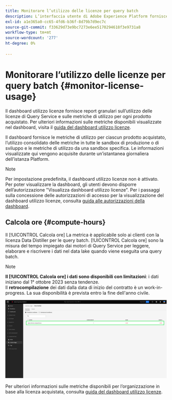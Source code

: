```yaml
---
title: Monitorare l’utilizzo delle licenze per query batch
description: L’interfaccia utente di Adobe Experience Platform fornisce una dashboard tramite la quale puoi visualizzare informazioni importanti sull’utilizzo delle licenze di Data Distiller da parte della tua organizzazione.
exl-id: a1e365a0-cc65-4fd6-b36f-8d79b7d9ec7c
source-git-commit: f33629d73e9bc7273e6ee5170294618f3e9731a8
workflow-type: tm+mt
source-wordcount: '277'
ht-degree: 0%

---
```


# Monitorare l’utilizzo delle licenze per query batch {#monitor-license-usage}

Il dashboard utilizzo licenze fornisce report granulari sull’utilizzo delle licenze di Query Service e sulle metriche di utilizzo per ogni prodotto acquistato. Per ulteriori informazioni sulle metriche disponibili visualizzate nel dashboard, visita il [guida del dashboard utilizzo licenze](../../dashboards/guides/license-usage.md#available-metrics).

Il dashboard fornisce le metriche di utilizzo per ciascun prodotto acquistato, l’utilizzo consolidato delle metriche in tutte le sandbox di produzione o di sviluppo e le metriche di utilizzo da una sandbox specifica. Le informazioni visualizzate qui vengono acquisite durante un’istantanea giornaliera dell’istanza Platform.

>[!NOTE]
>
>Per impostazione predefinita, il dashboard utilizzo licenze non è attivato. Per poter visualizzare la dashboard, gli utenti devono disporre dell’autorizzazione &quot;Visualizza dashboard utilizzo licenze&quot;. Per i passaggi sulla concessione delle autorizzazioni di accesso per la visualizzazione del dashboard utilizzo licenze, consulta [guida alle autorizzazioni della dashboard](../../dashboards/permissions.md).

## Calcola ore {#compute-hours}

Il [!UICONTROL Calcola ore] La metrica è applicabile solo ai clienti con la licenza Data Distiller per le query batch. [!UICONTROL Calcola ore] sono la misura del tempo impiegato dai motori di Query Service per leggere, elaborare e riscrivere i dati nel data lake quando viene eseguita una query batch.

>[!NOTE]
>
>**Il [!UICONTROL Calcola ore] i dati sono disponibili con limitazioni**: i dati iniziano dal 1° ottobre 2023 senza tendenze.<br>Il **retrocompilazione** dei dati dalla data di inizio del contratto è un work-in-progress. La sua disponibilità è prevista entro la fine dell&#39;anno civile.

![Dashboard di utilizzo della licenza con la metrica ore di calcolo evidenziata.](../images/data-distiller/compute-hours.png)

Per ulteriori informazioni sulle metriche disponibili per l’organizzazione in base alla licenza acquistata, consulta [guida del dashboard utilizzo licenze](../../dashboards/guides/license-usage.md).
